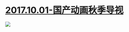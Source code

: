 # [2017.10.01-国产动画秋季导视](http://www.bilibili.com/blackboard/activity-HyW5tG8oZ.html)
![](https://bilicover2017.github.io/2017.10.01.jpg)